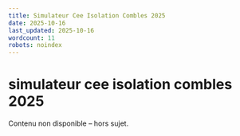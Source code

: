 ```yaml
---
title: Simulateur Cee Isolation Combles 2025
date: 2025-10-16
last_updated: 2025-10-16
wordcount: 11
robots: noindex
---
```


# simulateur cee isolation combles 2025

Contenu non disponible – hors sujet.